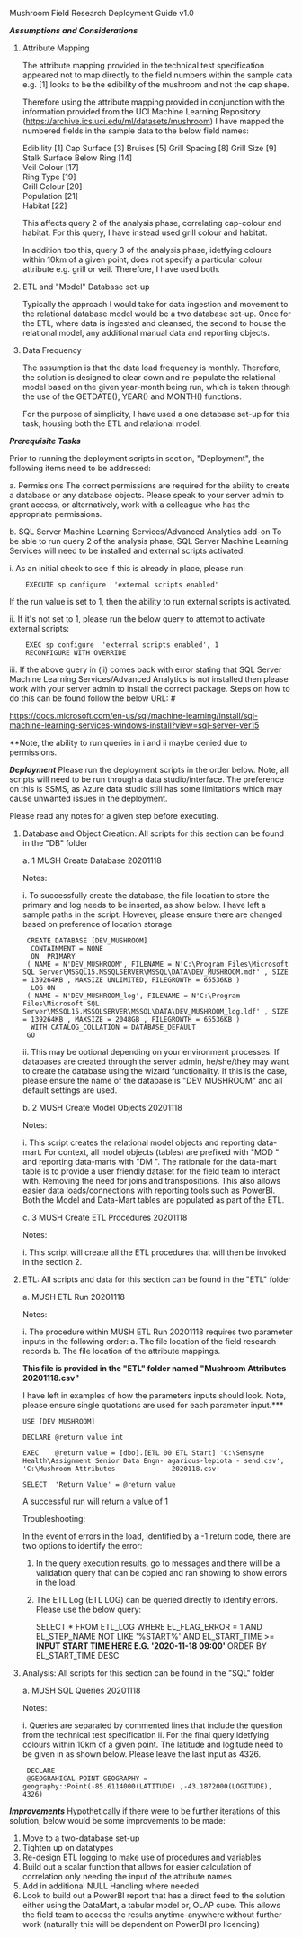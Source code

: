 Mushroom Field Research Deployment Guide v1.0

*****Assumptions and Considerations*****

1. Attribute Mapping

	The attribute mapping provided in the technical test specification appeared not to map directly to the field numbers within the sample data e.g. [1] looks to be the 		edibility of the mushroom and not the cap shape.

	Therefore using the attribute mapping provided in conjunction with the information provided from the UCI Machine Learning Repository 						(https://archive.ics.uci.edu/ml/datasets/mushroom) I have mapped the numbered fields in the sample data to the below field names: 

	Edibility					[1]	
	Cap Surface					[3]	
	Bruises						[5]	
	Grill Spacing					[8]	
	Grill Size					[9]	
	Stalk Surface Below Ring			[14]	
	Veil Colour					[17]	
	Ring Type					[19]	
	Grill Colour					[20]	
	Population					[21]	
	Habitat						[22]	

	This affects query 2 of the analysis phase, correlating cap-colour and habitat. For this query, I have instead used grill colour and habitat. 

	In addition too this, query 3 of the analysis phase, idetfying colours within 10km of a given point, does not specify a particular colour attribute e.g. grill or veil. 	Therefore, I have used both. 

2. ETL and "Model" Database set-up

	Typically the approach I would take for data ingestion and movement to the relational database model would be a two database set-up. Once for the ETL, where data is 		ingested and cleansed, the second to house the relational model, any additional manual data and reporting objects. 

3. Data Frequency

	The assumption is that the data load frequency is monthly. Therefore, the solution is designed to clear down and re-populate the relational model based on the given 		year-month being run, which is taken through the use of the GETDATE(), YEAR() and MONTH() functions. 

	For the purpose of simplicity, I have used a one database set-up for this task, housing both the ETL and relational model. 

*****Prerequisite Tasks*****

Prior to running the deployment scripts in section, "Deployment", the following items need to be addressed: 

 a. Permissions 
	The correct permissions are required for the ability to create a database or any database objects. Please speak to your server admin to grant access, or alternatively, 	work with a colleague who has the appropriate permissions. 

 b. SQL Server Machine Learning Services/Advanced Analytics add-on
	To be able to run query 2 of the analysis phase, SQL Server Machine Learning Services will need to be installed and external scripts activated.
	
i. As an initial check to see if this is already in place, please run:
		
		EXECUTE sp configure  'external scripts enabled'
		
If the run value is set to 1, then the ability to run external scripts is activated. 

ii. If it's not set to 1, please run the below query to attempt to activate external scripts:

		EXEC sp configure  'external scripts enabled', 1
		RECONFIGURE WITH OVERRIDE
		
iii. If the above query in (ii) comes back with error stating that SQL Server Machine Learning Services/Advanced Analytics is not installed then 				please work with your server admin to install the correct package. Steps on how to do this can be found follow the below URL:	#

https://docs.microsoft.com/en-us/sql/machine-learning/install/sql-machine-learning-services-windows-install?view=sql-server-ver15
		
**Note, the ability to run queries in i and ii maybe denied due to permissions. 
	
*****Deployment*****
Please run the deployment scripts in the order below. Note, all scripts will need to be run through a data studio/interface. The preference on this is SSMS, as Azure data studio still has some limitations which may cause unwanted issues in the deployment.  

Please read any notes for a given step before executing. 

1. Database and Object Creation: All scripts for this section can be found in the "DB" folder

	a. 1 MUSH Create Database 20201118
	
	Notes:
	
	i. To successfully create the database, the file location to store the primary and log needs to be inserted, as show below. I have left a sample paths in the script. 		However, please ensure there are changed based on preference of location storage. 
		
		CREATE DATABASE [DEV_MUSHROOM]
		 CONTAINMENT = NONE
		 ON  PRIMARY 
		( NAME = N'DEV_MUSHROOM', FILENAME = N'C:\Program Files\Microsoft SQL Server\MSSQL15.MSSQLSERVER\MSSQL\DATA\DEV_MUSHROOM.mdf' , SIZE = 139264KB , MAXSIZE UNLIMITED, FILEGROWTH = 65536KB )
		 LOG ON 
		( NAME = N'DEV_MUSHROOM_log', FILENAME = N'C:\Program Files\Microsoft SQL Server\MSSQL15.MSSQLSERVER\MSSQL\DATA\DEV_MUSHROOM_log.ldf' , SIZE = 139264KB , MAXSIZE = 2048GB , FILEGROWTH = 65536KB )
		 WITH CATALOG_COLLATION = DATABASE_DEFAULT
		GO

	ii. This may be optional depending on your environment processes. If databases are created through the server admin, he/she/they may want to create the database using the wizard functionality. If this is the case, please ensure the name of the database is "DEV MUSHROOM" and all default settings are used. 
		
	b. 2 MUSH Create Model Objects 20201118
	
	Notes: 
	
	i. This script creates the relational model objects and reporting data-mart. For context, all model objects (tables) are prefixed with "MOD " and reporting data-marts 
	with "DM ". The rationale for the data-mart table is to provide a user friendly dataset for the field team to interact with. Removing the need for joins and 
	transpositions. This also allows easier data loads/connections with reporting tools such as PowerBI. Both the Model and Data-Mart tables are populated as part of the ETL.
		
		
	c. 3 MUSH Create ETL Procedures 20201118
	
	Notes:
	
	i. This script will create all the ETL procedures that will then be invoked in the section 2. 
		
		
2. 	ETL: All scripts and data for this section can be found in the "ETL" folder

	a. MUSH ETL Run 20201118
	
	Notes: 
	
	i. The procedure within MUSH ETL Run 20201118 requires two parameter inputs in the following order:
		a. The file location of the field research records
		b. The file location of the attribute mappings. 
		
	****This file is provided in the "ETL" folder named "Mushroom Attributes 20201118.csv"****
			
	I have left in examples of how the parameters inputs should look. Note, please ensure single quotations are used for each parameter input.***
	
		USE [DEV MUSHROOM]

		DECLARE	@return value int

		EXEC	@return value = [dbo].[ETL 00 ETL Start] 'C:\Sensyne Health\Assignment Senior Data Engn- agaricus-lepiota - send.csv', 'C:\Mushroom Attributes 				2020118.csv'

		SELECT	'Return Value' = @return value
	
	A successful run will return a value of 1
	
	Troubleshooting: 
	
	In the event of errors in the load, identified by a -1 return code, there are two options to identify the error:
	
	1. In the query execution results, go to messages and there will be a validation query that can be copied and ran showing to show errors in the load. 
		
	2. The ETL Log (ETL LOG) can be queried directly to identify errors. Please use the below query: 
	
		SELECT * 
		FROM ETL_LOG 
		WHERE EL_FLAG_ERROR = 1 
		AND EL_STEP_NAME NOT LIKE '%START%'
		AND EL_START_TIME >= **INPUT START TIME HERE E.G. '2020-11-18 09:00'**
		ORDER BY EL_START_TIME DESC
	
3. Analysis: All scripts for this section can be found in the "SQL" folder

	a. MUSH SQL Queries 20201118
	
	Notes:
	
	i. Queries are separated by commented lines that include the question from the technical test specification
	ii. For the final query idetfying colours within 10km of a given point. The latitude and logitude need to be given in as shown below. Please leave the last input as 			4326.
		
		DECLARE 
		@GEOGRAHICAL POINT GEOGRAPHY =  geography::Point(-85.6114000(LATITUDE) ,-43.1872000(LOGITUDE), 4326)
		

*****Improvements*****
Hypothetically if there were to be further iterations of this solution, below would be some improvements to be made: 
1. Move to a two-database set-up
2. Tighten up on datatypes
3. Re-design ETL logging to make use of procedures and variables 
4. Build out a scalar function that allows for easier calculation of correlation only needing the input of the attribute names
5. Add in additional NULL Handling where needed
5. Look to build out a PowerBI report that has a direct feed to the solution either using the DataMart, a tabular model or, OLAP cube. This allows the field team to access the results anytime-anywhere without further work (naturally this will be dependent on PowerBI pro licencing)
